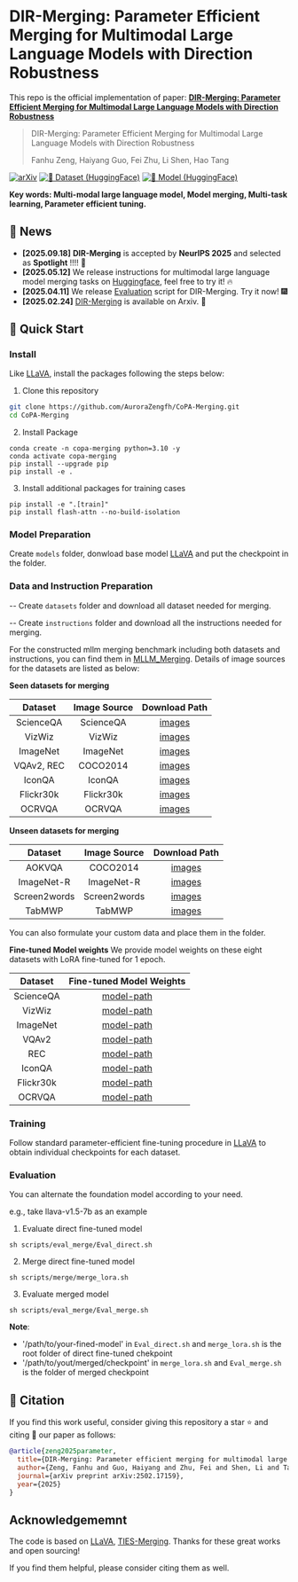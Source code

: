 # DIR-Merging: Parameter Efficient Merging for Multimodal Large Language Models with Direction Robustness


This repo is the official implementation of paper: **[DIR-Merging: Parameter Efficient Merging for Multimodal Large Language Models with Direction Robustness](https://arxiv.org/abs/2502.17159)**

> DIR-Merging: Parameter Efficient Merging for Multimodal Large Language Models with Direction Robustness
>
> Fanhu Zeng, Haiyang Guo, Fei Zhu, Li Shen, Hao Tang

[![arXiv](https://img.shields.io/badge/Arxiv-2502.17159-b31b1b.svg?logo=arXiv)](https://arxiv.org/abs/2502.17159) [![🤗 Dataset (HuggingFace)](https://img.shields.io/badge/Dataset-HuggingFace-FFD21E.svg?logo=huggingface&logoColor=yellow)](https://huggingface.co/datasets/AuroraZengfh/MLLM_Merging) [![🤗 Model (HuggingFace)](https://img.shields.io/badge/Model-HuggingFace-FFD21E.svg?logo=huggingface&logoColor=yellow)](https://huggingface.co/AuroraZengfh/models)

**Key words: Multi-modal large language model, Model merging, Multi-task learning, Parameter efficient tuning.**

## :newspaper: News

- **[2025.09.18]** **DIR-Merging** is accepted by **NeurIPS 2025** and selected as **Spotlight** !!!! :tada:
- **[2025.05.12]** We release instructions for multimodal large language model merging tasks on [Huggingface](https://huggingface.co/datasets/AuroraZengfh/MLLM_Merging/edit), feel free to try it! :fire:
- **[2025.04.11]** We release [Evaluation](#Evaluation) script for DIR-Merging. Try it now! :fireworks:
- **[2025.02.24]** [DIR-Merging](https://arxiv.org/abs/2502.17159) is available on Arxiv. :candy:

## :rocket: Quick Start

### Install
Like [LLaVA](https://github.com/haotian-liu/LLaVA), install the packages following the steps below:

1. Clone this repository
```bash
git clone https://github.com/AuroraZengfh/CoPA-Merging.git
cd CoPA-Merging
```

2. Install Package
```Shell
conda create -n copa-merging python=3.10 -y
conda activate copa-merging
pip install --upgrade pip
pip install -e .
```

3. Install additional packages for training cases
```
pip install -e ".[train]"
pip install flash-attn --no-build-isolation
```


### Model Preparation

Create `models` folder, donwload base model [LLaVA](https://github.com/haotian-liu/LLaVA) and put the checkpoint in the folder.

### Data and Instruction Preparation

-- Create `datasets` folder and download all dataset needed for merging.

-- Create `instructions` folder and download all the instructions needed for merging.


For the constructed mllm merging benchmark including both datasets and instructions, you can find them in [MLLM_Merging](https://huggingface.co/datasets/AuroraZengfh/MLLM_Merging). Details of image sources for the datasets are listed as below:

**Seen datasets for merging**

| Dataset | Image Source   | Download Path  |
|  :----:  | :----:  |  :----:  |
|  ScienceQA | ScienceQA | [images](https://drive.google.com/drive/folders/1w8imCXWYn2LxajmGeGH_g5DaL2rabHev) |
| VizWiz | VizWiz | [images](https://opendatalab.org.cn/OpenDataLab/VizWiz-Captions) | 
| ImageNet | ImageNet | [images](https://image-net.org/challenges/LSVRC/index.php) | 
| VQAv2, REC | COCO2014 | [images](http://images.cocodataset.org/zips/train2014.zip) |
| IconQA | IconQA | [images](https://iconqa2021.s3.us-west-1.amazonaws.com/iconqa_data.zip) | 
| Flickr30k | Flickr30k | [images](https://github.com/BryanPlummer/flickr30k_entities) | 
| OCRVQA | OCRVQA | [images](https://drive.google.com/drive/folders/1_GYPY5UkUy7HIcR0zq3ZCFgeZN7BAfm_) |


**Unseen datasets for merging**

| Dataset | Image Source   | Download Path  |
|  :----:  | :----:  |  :----:  |
| AOKVQA | COCO2014 | [images](http://images.cocodataset.org/zips/val2014.zip) |
| ImageNet-R | ImageNet-R | [images](https://people.eecs.berkeley.edu/~hendrycks/imagenet-r.tar) | 
| Screen2words | Screen2words  | [images](https://huggingface.co/datasets/pinkmooncake/rico-screen2words) |
| TabMWP | TabMWP | [images](https://github.com/lupantech/PromptPG/tree/main/data/tabmwp)| 


You can also formulate your custom data and place them in the folder.

**Fine-tuned Model weights**
We provide model weights on these eight datasets with LoRA fine-tuned for 1 epoch.

| Dataset | Fine-tuned Model Weights|
|  :----:  | :----: |
|  ScienceQA | [model-path](https://huggingface.co/AuroraZengfh/LLaVA_7B_lora_r16_ScienceQA) |
| VizWiz | [model-path](https://huggingface.co/AuroraZengfh/LLaVA_7B_lora_r16_VizWiz) | 
| ImageNet | [model-path](https://huggingface.co/AuroraZengfh/LLaVA_7B_lora_r16_ImageNet)| 
| VQAv2 | [model-path](https://huggingface.co/AuroraZengfh/LLaVA_7B_lora_r16_VQAv2) |
| REC | [model-path](https://huggingface.co/AuroraZengfh/LLaVA_7B_lora_r16_REC) |
| IconQA | [model-path](https://huggingface.co/AuroraZengfh/LLaVA_7B_lora_r16_IconQA)  | 
| Flickr30k | [model-path](https://huggingface.co/AuroraZengfh/LLaVA_7B_lora_r16_flickr30k) | 
| OCRVQA | [model-path](https://huggingface.co/AuroraZengfh/LLaVA_7B_lora_r16_OCRVQA)  |



### Training
Follow standard parameter-efficient fine-tuning procedure in [LLaVA](https://github.com/haotian-liu/LLaVA) to obtain individual checkpoints for each dataset.

### Evaluation

You can alternate the foundation model according to your need.

e.g., take llava-v1.5-7b as an example

1. Evaluate direct fine-tuned model

```
sh scripts/eval_merge/Eval_direct.sh
```


2. Merge direct fine-tuned model

```
sh scripts/merge/merge_lora.sh
``` 

3. Evaluate merged model

```
sh scripts/eval_merge/Eval_merge.sh
```

**Note**:
- '/path/to/your-fined-model' in `Eval_direct.sh` and `merge_lora.sh` is the root folder of direct fine-tuned chekpoint
- '/path/to/yout/merged/checkpoint' in `merge_lora.sh` and `Eval_merge.sh` is the folder of merged checkpoint

## :blue_book: Citation
If you find this work useful, consider giving this repository a star :star: and citing :bookmark_tabs: our paper as follows:

```bibtex
@article{zeng2025parameter,
  title={DIR-Merging: Parameter efficient merging for multimodal large language models with Direction Robustness},
  author={Zeng, Fanhu and Guo, Haiyang and Zhu, Fei and Shen, Li and Tang, Hao},
  journal={arXiv preprint arXiv:2502.17159},
  year={2025}
}
```



## Acknowledgememnt

The code is based on  [LLaVA](https://github.com/haotian-liu/LLaVA), [TIES-Merging](https://github.com/prateeky2806/ties-merging). Thanks for these great works and open sourcing! 

If you find them helpful, please consider citing them as well. 
